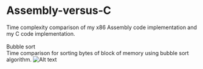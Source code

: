 # Assembly-versus-C
Time complexity comparison of my x86 Assembly code implementation and my C code implementation.<br/>
<br/>
Bubble sort<br/>
Time comparison for sorting bytes of block of memory using bubble sort algorithm.
![Alt text](relative/bubble-sort/bubble-sort.png?raw=true "Title")
